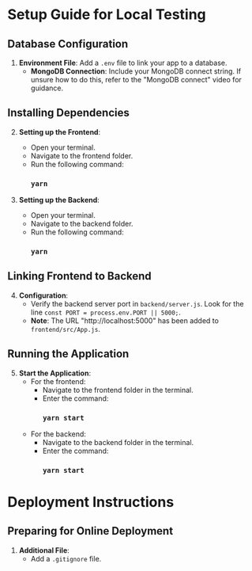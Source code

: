 # Setup Guide for Local Testing

## Database Configuration

1. **Environment File**: Add a `.env` file to link your app to a database.
   - **MongoDB Connection**: Include your MongoDB connect string. If unsure how to do this, refer to the "MongoDB connect" video for guidance.

## Installing Dependencies

2. **Setting up the Frontend**:
   - Open your terminal.
   - Navigate to the frontend folder.
   - Run the following command: 
     ### `yarn`

3. **Setting up the Backend**:
   - Open your terminal.
   - Navigate to the backend folder.
   - Run the following command: 
     ### `yarn`

## Linking Frontend to Backend

4. **Configuration**:
   - Verify the backend server port in `backend/server.js`. Look for the line `const PORT = process.env.PORT || 5000;`.
   - **Note**: The URL "http://localhost:5000" has been added to `frontend/src/App.js`.

## Running the Application

5. **Start the Application**:
   - For the frontend:
     - Navigate to the frontend folder in the terminal.
     - Enter the command: 
       ### `yarn start`
   - For the backend:
     - Navigate to the backend folder in the terminal.
     - Enter the command: 
       ### `yarn start`

# Deployment Instructions

## Preparing for Online Deployment

1. **Additional File**:
   - Add a `.gitignore` file.
